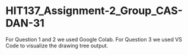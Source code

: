 # HIT137_Assignment-2_Group_CAS-DAN-31

For Question 1 and 2 we used Google Colab.
For Question 3 we used VS Code to visualize the drawing tree output.
